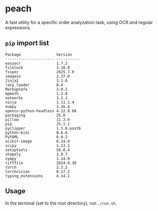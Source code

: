 # peach
A fast utility for a specific order analyzation task, using OCR and regular expressions. 

## `pip` import list
```
Package                Version
---------------------- -----------
easyocr                1.7.2
filelock               3.18.0
fsspec                 2025.7.0
imageio                2.37.0
Jinja2                 3.1.6
lazy_loader            0.4
MarkupSafe             3.0.2
mpmath                 1.3.0
networkx               3.2.1
ninja                  1.11.1.4
numpy                  1.26.4
opencv-python-headless 4.12.0.88
packaging              25.0
pillow                 11.3.0
pip                    25.1.1
pyclipper              1.3.0.post6
python-bidi            0.6.6
PyYAML                 6.0.2
scikit-image           0.24.0
scipy                  1.13.1
setuptools             58.0.4
shapely                2.0.7
sympy                  1.14.0
tifffile               2024.8.30
torch                  2.2.2
torchvision            0.17.2
typing_extensions      4.14.1
```

## Usage
In the terminal (set to the root directory), run `./run.sh`. 
